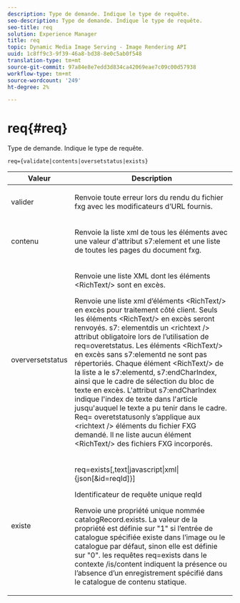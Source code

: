 ```yaml
---
description: Type de demande. Indique le type de requête.
seo-description: Type de demande. Indique le type de requête.
seo-title: req
solution: Experience Manager
title: req
topic: Dynamic Media Image Serving - Image Rendering API
uuid: 1c8ff9c3-9f39-46a8-bd38-8e0c5ab0f548
translation-type: tm+mt
source-git-commit: 97a84e8e7edd3d834ca42069eae7c09c00d57938
workflow-type: tm+mt
source-wordcount: '249'
ht-degree: 2%

---
```



# req{#req}

Type de demande. Indique le type de requête.

`req={validate|contents|oversetstatus|exists}`

<table id="table_F39239E5244746DB9F253BB0D5E85D54"> 
 <thead> 
  <tr> 
   <th colname="col1" class="entry"> Valeur </th> 
   <th colname="col2" class="entry"> Description </th> 
  </tr> 
 </thead>
 <tbody> 
  <tr> 
   <td colname="col1"> <p> <span class="codeph"> valider</span> </p> </td> 
   <td colname="col2"> <p> Renvoie toute erreur lors du rendu du fichier fxg avec les modificateurs d’URL fournis. </p> </td> 
  </tr> 
  <tr> 
   <td colname="col1"> <p> <span class="codeph"> contenu</span> </p> </td> 
   <td colname="col2"> <p> Renvoie la liste xml de tous les éléments avec une valeur d'attribut <span class="codeph"> s7:element</span> et une liste de toutes les pages du document fxg. </p> </td> 
  </tr> 
  <tr> 
   <td colname="col1"> <p> <span class="codeph"> overversetstatus</span> </p> </td> 
   <td colname="col2"> <p>Renvoie une liste XML dont les éléments <span class="codeph"> &lt;RichText/&gt;</span> sont en excès. </p> <p>Renvoie une liste xml d’éléments <span class="+ topic/ph pr-d/codeph codeph"> &lt;RichText/&gt;</span> en excès pour traitement côté client. Seuls les éléments <span class="+ topic/ph pr-d/codeph codeph"> &lt;RichText/&gt;</span> en excès seront renvoyés. <span class="+ topic/ph pr-d/codeph codeph"> s7:</span> elementdis un  <span class="+ topic/ph pr-d/codeph codeph"> &lt;richtext /&gt;</span> attribut obligatoire lors de l’utilisation de  <span class="+ topic/ph pr-d/codeph codeph"> req=overetstatus</span>. Les éléments <span class="+ topic/ph pr-d/codeph codeph"> &lt;RichText/&gt;</span> en excès sans <span class="+ topic/ph pr-d/codeph codeph"> s7:elementd</span> ne sont pas répertoriés. Chaque élément <span class="+ topic/ph pr-d/codeph codeph"> &lt;RichText/&gt;</span> de la liste a le <span class="+ topic/ph pr-d/codeph codeph"> s7:elementd</span>, <span class="+ topic/ph pr-d/codeph codeph"> s7:endCharIndex</span>, ainsi que le cadre de sélection du bloc de texte en excès. L'attribut <span class="+ topic/ph pr-d/codeph codeph"> s7:endCharIndex</span> indique l'index de texte dans l'article jusqu'auquel le texte a pu tenir dans le cadre. <span class="+ topic/ph pr-d/codeph codeph"> Req=</span> overetstatusonly s’applique aux  <span class="+ topic/ph pr-d/codeph codeph"> &lt;richtext /&gt;</span> éléments du fichier FXG demandé. Il ne liste aucun élément <span class="+ topic/ph pr-d/codeph codeph"> &lt;RichText/&gt;</span> des fichiers FXG incorporés. </p> </td> 
  </tr> 
  <tr> 
   <td colname="col1"> <p> <span class="codeph"> existe</span> </p> </td> 
   <td colname="col2"> <p> <span class="codeph"> req=exists[,text|javascript|xml|{json[&amp;id=reqId]}]</span> </p> <p>Identificateur de requête unique reqId </p> <p>Renvoie une propriété unique nommée catalogRecord.exists. La valeur de la propriété est définie sur "1" si l’entrée de catalogue spécifiée existe dans l’image ou le catalogue par défaut, sinon elle est définie sur "0". les requêtes req=exists dans le contexte /is/content indiquent la présence ou l’absence d’un enregistrement spécifié dans le catalogue de contenu statique. </p> </td> 
  </tr> 
 </tbody> 
</table>

